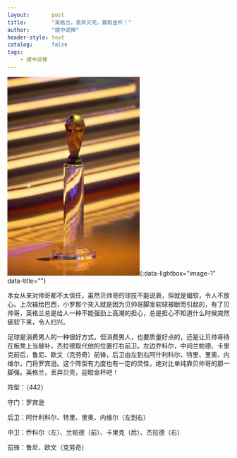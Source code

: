 ```yaml
---
layout:       post
title:        "英格兰，丢弃贝壳，赢取金杯！"
author:       "缠中说禅"
header-style: text
catalog:      false
tags:
    - 缠中说禅
---
```


[![](/img/czsc/20060305-0070.png)](/img/czsc/20060305-0070.png){:data-lightbox="image-1" data-title=""}



本女从来对帅哥都不太信任，虽然贝帅哥的球技不能说衰，但就是偏软，令人不放心。上次输给巴西，小罗那个突入就是因为贝帅哥脚发软球被断而引起的，有了贝帅哥，英格兰总是给人一种不能强劲上高潮的担心，总是担心不知道什么时候突然疲软下来，令人扫兴。



足球是消费男人的一种很好方式，但消费男人，也要质量好点的，还是让贝帅哥待在板凳上当替补，杰拉德取代他的位置打右前卫。左边乔科尔，中间兰帕德、卡里克前后，鲁尼、欧文（克劳奇）前锋，后卫由左到右阿什利科尔、特里、里奥、内维尔，门将罗宾逊。这个阵型有力度也有一定的灵性，绝对比单纯靠贝帅哥的那一脚强。英格兰，丢弃贝壳，迎取金杯吧！



阵型：（442）

守门：罗宾逊

后卫：阿什利科尔、特里、里奥、内维尔（左到右）

中卫：乔科尔（左）、兰帕德（前）、卡里克（后）、杰拉德（右）

前锋：鲁尼、欧文（克劳奇）
